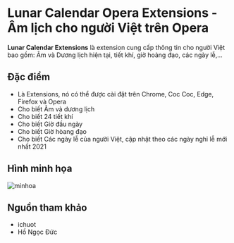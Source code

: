 Lunar Calendar Opera Extensions - Âm lịch cho người Việt trên Opera
======
**Lunar Calendar Extensions** là extension cung cấp thông tin cho người Việt bao gồm: Âm và Dương lịch hiện tại, tiết khí, giờ hoàng đạo, các ngày lễ,...

## Đặc điểm
 * Là Extensions, nó có thể được cài đặt trên Chrome, Coc Coc, Edge, Firefox và Opera
 * Cho biết Âm và dương lịch
 * Cho biết 24 tiết khí
 * Cho biết Giờ đầu ngày
 * Cho biết Giờ hòang đạo
 * Cho biết Các ngày lễ của người Việt, cập nhật theo các ngày nghỉ lễ mới nhất 2021

## Hình minh họa
![minhoa](https://github.com/thanhduc93nguyen/ChromeExtensions-LunarCalendar/blob/main/img/screenshot.png)

## Nguồn tham khảo
 * ichuot
 * Hồ Ngọc Đức
